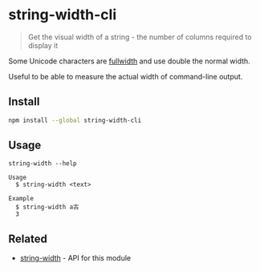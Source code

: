 # string-width-cli

> Get the visual width of a string - the number of columns required to display it

Some Unicode characters are [fullwidth](https://en.wikipedia.org/wiki/Halfwidth_and_fullwidth_forms) and use double the normal width.

Useful to be able to measure the actual width of command-line output.

## Install

```sh
npm install --global string-width-cli
```

## Usage

```
string-width --help

Usage
  $ string-width <text>

Example
  $ string-width a古
  3
```

## Related

- [string-width](https://github.com/sindresorhus/string-width) - API for this module
